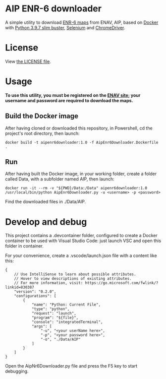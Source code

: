 # AIP ENR-6 downloader

A simple utility to download [ENR-6 maps](https://www.enav.it/enavWebPortalStatic/AIP/AIP/enr/enr6/ENR6.htm) from ENAV, AIP, based on [Docker](https://www.docker.com/) with [Python 3.9.7 slim buster](https://hub.docker.com/_/python), [Selenium](https://selenium-python.readthedocs.io/index.html) and [ChromeDriver](https://chromedriver.chromium.org/).

# License

View [the LICENSE file](LICENSE).

# Usage

**To use this utility, you must be registered on the [ENAV site](https://www.enav.it/); your username and password are required to download the maps.**

## Build the Docker image

After having cloned or downloaded this repository, in Powershell, cd the project's root directory, then launch:

    docker build -t aipenr6downloader:1.0 -f AipEnr6Downloader.Dockerfile .

## Run

After having built the Docker image, in your working folder, create a folder called Data, with a subfolder named AIP, then launch:

    docker run -it --rm -v "${PWD}/Data:/Data" aipenr6downloader:1.0 /usr/local/bin/python AipEnr6Downloader.py -u <username> -p <password>

Find the downloaded files in ./Data/AIP.

# Develop and debug

This project contains a .devcontainer folder, configured to create a Docker container to be used with Visual Studio Code: just launch VSC and open this folder in container.

For your convenience, create a .vscode/launch.json file with a content like this:

    {
        // Use IntelliSense to learn about possible attributes.
        // Hover to view descriptions of existing attributes.
        // For more information, visit: https://go.microsoft.com/fwlink/?linkid=830387
        "version": "0.2.0",
        "configurations": [
            {
                "name": "Python: Current File",
                "type": "python",
                "request": "launch",
                "program": "${file}",
                "console": "integratedTerminal",
                "args": [
                    "-u", "<your userName here>",
                    "-p", "<your password here>",
                    "-o", "./Data/AIP"
                ]
            }
        ]
    }

Open the AipNr6Downloader.py file and press the F5 key to start debugging.